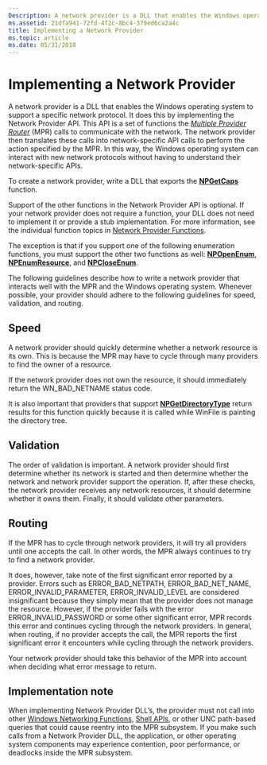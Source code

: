 ```yaml
---
Description: A network provider is a DLL that enables the Windows operating system to support a specific network protocol.
ms.assetid: 21dfa941-72fd-4f2c-8bc4-379ed6ca2a4c
title: Implementing a Network Provider
ms.topic: article
ms.date: 05/31/2018
---
```


# Implementing a Network Provider

A network provider is a DLL that enables the Windows operating system to support a specific network protocol. It does this by implementing the Network Provider API. This API is a set of functions the [*Multiple Provider Router*](https://msdn.microsoft.com/library/ms721594(v=VS.85).aspx) (MPR) calls to communicate with the network. The network provider then translates these calls into network-specific API calls to perform the action specified by the MPR. In this way, the Windows operating system can interact with new network protocols without having to understand their network-specific APIs.

To create a network provider, write a DLL that exports the [**NPGetCaps**](/windows/desktop/api/Npapi/nf-npapi-npgetcaps) function.

Support of the other functions in the Network Provider API is optional. If your network provider does not require a function, your DLL does not need to implement it or provide a stub implementation. For more information, see the individual function topics in [Network Provider Functions](authentication-functions.md).

The exception is that if you support one of the following enumeration functions, you must support the other two functions as well: [**NPOpenEnum**](/windows/desktop/api/Npapi/nf-npapi-npopenenum), [**NPEnumResource**](/windows/desktop/api/Npapi/nf-npapi-npenumresource), and [**NPCloseEnum**](/windows/desktop/api/Npapi/nf-npapi-npcloseenum).

The following guidelines describe how to write a network provider that interacts well with the MPR and the Windows operating system. Whenever possible, your provider should adhere to the following guidelines for speed, validation, and routing.

## Speed

A network provider should quickly determine whether a network resource is its own. This is because the MPR may have to cycle through many providers to find the owner of a resource.

If the network provider does not own the resource, it should immediately return the WN\_BAD\_NETNAME status code.

It is also important that providers that support [**NPGetDirectoryType**](/windows/desktop/api/Npapi/nf-npapi-npgetdirectorytype) return results for this function quickly because it is called while WinFile is painting the directory tree.

## Validation

The order of validation is important. A network provider should first determine whether its network is started and then determine whether the network and network provider support the operation. If, after these checks, the network provider receives any network resources, it should determine whether it owns them. Finally, it should validate other parameters.

## Routing

If the MPR has to cycle through network providers, it will try all providers until one accepts the call. In other words, the MPR always continues to try to find a network provider.

It does, however, take note of the first significant error reported by a provider. Errors such as ERROR\_BAD\_NETPATH, ERROR\_BAD\_NET\_NAME, ERROR\_INVALID\_PARAMETER, ERROR\_INVALID\_LEVEL are considered insignificant because they simply mean that the provider does not manage the resource. However, if the provider fails with the error ERROR\_INVALID\_PASSWORD or some other significant error, MPR records this error and continues cycling through the network providers. In general, when routing, if no provider accepts the call, the MPR reports the first significant error it encounters while cycling through the network providers.

Your network provider should take this behavior of the MPR into account when deciding what error message to return.

## Implementation note

When implementing Network Provider DLL’s, the provider must not call into other [Windows Networking Functions](https://msdn.microsoft.com/library/Aa385391(v=VS.85).aspx), [Shell APIs](https://msdn.microsoft.com/library/Bb774328(v=VS.85).aspx), or other UNC path-based queries that could cause reentry into the MPR subsystem. If you make such calls from a Network Provider DLL, the application, or other operating system components may experience contention, poor performance, or deadlocks inside the MPR subsystem.

 

 



